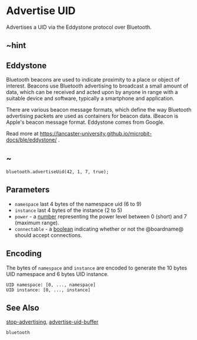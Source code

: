 # Advertise UID

Advertises a UID via the Eddystone protocol over Bluetooth.

## ~hint

## Eddystone

Bluetooth beacons are used to indicate proximity to a place or object of interest. Beacons use Bluetooth advertising to broadcast a small amount of data, which can be received and acted upon by anyone in range with a suitable device and software, typically a smartphone and application.

There are various beacon message formats, which define the way Bluetooth advertising packets are used as containers for beacon data. iBeacon is Apple's beacon message format. Eddystone comes from Google.

Read more at https://lancaster-university.github.io/microbit-docs/ble/eddystone/ .

## ~

```sig
bluetooth.advertiseUid(42, 1, 7, true);
```

## Parameters

* `namespace` last 4 bytes of the namespace uid (6 to 9)
* `instance` last 4 bytes of the instance (2 to 5)
* `power` - a [number](/types/number) representing the power level between 0 (short) and 7 (maximum range).
* `connectable` - a [boolean](/blocks/logic/boolean) indicating whether or not the @boardname@ should accept connections. 

## Encoding

The bytes of `namespace` and `instance` are encoded to generate the 10 bytes UID namespace and 6 bytes UID instance.

    UID namespace: [0, ..., namespace]
    UID instance: [0, ..., instance]
    

## See Also

[stop-advertising](/reference/bluetooth/stop-advertising), [advertise-uid-buffer](/reference/bluetooth/advertise-uid-buffer)

```package
bluetooth
```
